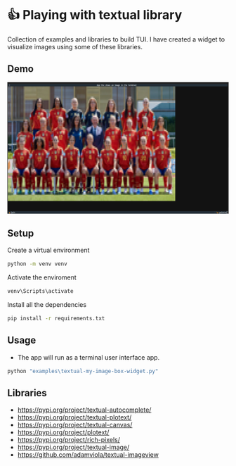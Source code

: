 # 👍 Playing with textual library

Collection of examples and libraries to build TUI.
I have created a widget to visualize images using some of these libraries.

## Demo

![demo](demos/demo_custom_image_box_widget.png)


## Setup

Create a virtual environment
```bash
python -m venv venv
```

Activate the enviroment
```bash
venv\Scripts\activate
```

Install all the dependencies
```bash
pip install -r requirements.txt
```

## Usage


* The app will run as a terminal user interface app.
```bash
python "examples\textual-my-image-box-widget.py"
```


## Libraries 
- https://pypi.org/project/textual-autocomplete/
- https://pypi.org/project/textual-plotext/
- https://pypi.org/project/textual-canvas/
- https://pypi.org/project/plotext/
- https://pypi.org/project/rich-pixels/
- https://pypi.org/project/textual-image/
- https://github.com/adamviola/textual-imageview  
